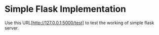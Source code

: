 # Simple Flask Implementation
Use this URL[http://127.0.0.1:5000/test] to test the working of simple flask server.
